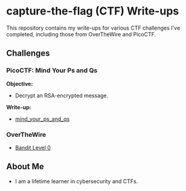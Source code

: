 # capture-the-flag (CTF) Write-ups

This repository contains my write-ups for various CTF challenges I've completed, including those from OverTheWire and PicoCTF.

## Challenges

### PicoCTF: Mind Your Ps and Qs

**Objective:**
- Decrypt an RSA-encrypted message.

**Write-up:**
- [mind_your_ps_and_qs](https://github.com/jsanti1975on/capture-the-flag/tree/main/picoCTF/mind_your_ps_and_qs)

### OverTheWire

- [Bandit Level 0](https://github.com/jsanti1975on/capture-the-flag/tree/main/overthewire/bandit)


## About Me

- I am a lifetime learner in cybersecurity and CTFs.
